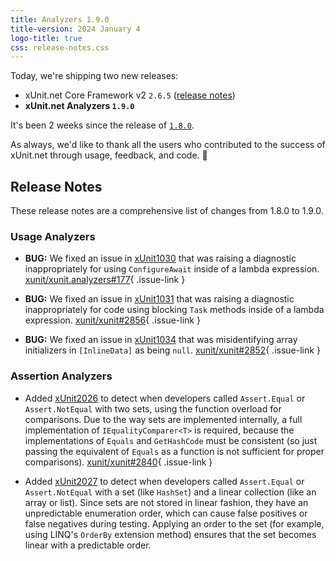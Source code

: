 ```yaml
---
title: Analyzers 1.9.0
title-version: 2024 January 4
logo-title: true
css: release-notes.css
---
```


Today, we're shipping two new releases:

* xUnit.net Core Framework v2 `2.6.5` ([release notes](/releases/v2/2.6.5))
* **xUnit.net Analyzers `1.9.0`**

It's been 2 weeks since the release of [`1.8.0`](/releases/analyzers/1.8.0).

As always, we'd like to thank all the users who contributed to the success of xUnit.net through usage, feedback, and code. 🎉

## Release Notes

These release notes are a comprehensive list of changes from 1.8.0 to 1.9.0.

### Usage Analyzers

* **BUG:** We fixed an issue in [xUnit1030](/xunit.analyzers/rules/xUnit1030) that was raising a diagnostic inappropriately for using `ConfigureAwait` inside of a lambda expression. [xunit/xunit.analyzers#177](https://github.com/xunit/xunit.analyzers/pull/177){ .issue-link }

* **BUG:** We fixed an issue in [xUnit1031](/xunit.analyzers/rules/xUnit1031) that was raising a diagnostic inappropriately for code using blocking `Task` methods inside of a lambda expression. [xunit/xunit#2856](https://github.com/xunit/xunit/issues/2856){ .issue-link }

* **BUG:** We fixed an issue in [xUnit1034](/xunit.analyzers/rules/xUnit1034) that was misidentifying array initializers in `[InlineData]` as being `null`. [xunit/xunit#2852](https://github.com/xunit/xunit/issues/2852){ .issue-link }

### Assertion Analyzers

* Added [xUnit2026](/xunit.analyzers/rules/xUnit2026) to detect when developers called `Assert.Equal` or `Assert.NotEqual` with two sets, using the function overload for comparisons. Due to the way sets are implemented internally, a full implementation of `IEqualityComparer<T>` is required, because the implementations of `Equals` and `GetHashCode` must be consistent (so just passing the equivalent of `Equals` as a function is not sufficient for proper comparisons). [xunit/xunit#2840](https://github.com/xunit/xunit/issues/2840){ .issue-link }

* Added [xUnit2027](/xunit.analyzers/rules/xUnit2027) to detect when developers called `Assert.Equal` or `Assert.NotEqual` with a set (like `HashSet`) and a linear collection (like an array or list). Since sets are not stored in linear fashion, they have an unpredictable enumeration order, which can cause false positives or false negatives during testing. Applying an order to the set (for example, using LINQ's `OrderBy` extension method) ensures that the set becomes linear with a predictable order.
